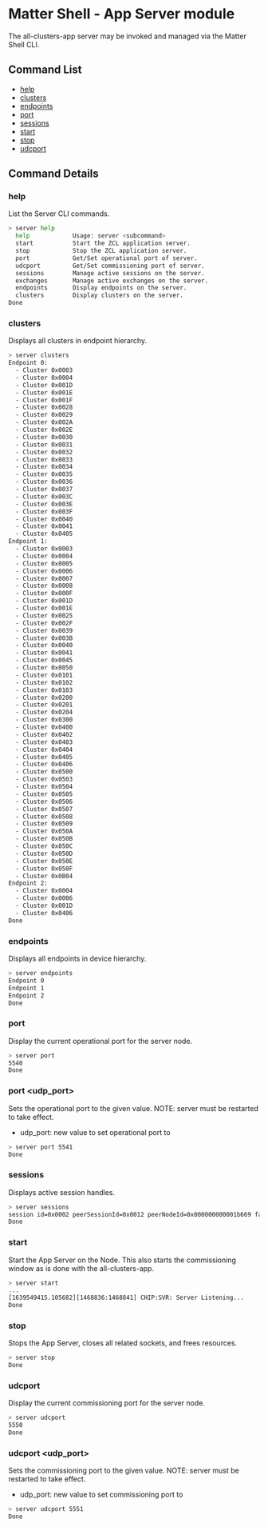 # Matter Shell - App Server module

The all-clusters-app server may be invoked and managed via the Matter Shell CLI.

## Command List

-   [help](#help)
-   [clusters](#clusters)
-   [endpoints](#endpoints)
-   [port](#port)
-   [sessions](#sessions)
-   [start](#start)
-   [stop](#stop)
-   [udcport](#udcport)

## Command Details

### help

List the Server CLI commands.

```bash
> server help
  help            Usage: server <subcommand>
  start           Start the ZCL application server.
  stop            Stop the ZCL application server.
  port            Get/Set operational port of server.
  udcport         Get/Set commissioning port of server.
  sessions        Manage active sessions on the server.
  exchanges       Manage active exchanges on the server.
  endpoints       Display endpoints on the server.
  clusters        Display clusters on the server.
Done
```

### clusters

Displays all clusters in endpoint hierarchy.

```bash
> server clusters
Endpoint 0:
  - Cluster 0x0003
  - Cluster 0x0004
  - Cluster 0x001D
  - Cluster 0x001E
  - Cluster 0x001F
  - Cluster 0x0028
  - Cluster 0x0029
  - Cluster 0x002A
  - Cluster 0x002E
  - Cluster 0x0030
  - Cluster 0x0031
  - Cluster 0x0032
  - Cluster 0x0033
  - Cluster 0x0034
  - Cluster 0x0035
  - Cluster 0x0036
  - Cluster 0x0037
  - Cluster 0x003C
  - Cluster 0x003E
  - Cluster 0x003F
  - Cluster 0x0040
  - Cluster 0x0041
  - Cluster 0x0405
Endpoint 1:
  - Cluster 0x0003
  - Cluster 0x0004
  - Cluster 0x0005
  - Cluster 0x0006
  - Cluster 0x0007
  - Cluster 0x0008
  - Cluster 0x000F
  - Cluster 0x001D
  - Cluster 0x001E
  - Cluster 0x0025
  - Cluster 0x002F
  - Cluster 0x0039
  - Cluster 0x003B
  - Cluster 0x0040
  - Cluster 0x0041
  - Cluster 0x0045
  - Cluster 0x0050
  - Cluster 0x0101
  - Cluster 0x0102
  - Cluster 0x0103
  - Cluster 0x0200
  - Cluster 0x0201
  - Cluster 0x0204
  - Cluster 0x0300
  - Cluster 0x0400
  - Cluster 0x0402
  - Cluster 0x0403
  - Cluster 0x0404
  - Cluster 0x0405
  - Cluster 0x0406
  - Cluster 0x0500
  - Cluster 0x0503
  - Cluster 0x0504
  - Cluster 0x0505
  - Cluster 0x0506
  - Cluster 0x0507
  - Cluster 0x0508
  - Cluster 0x0509
  - Cluster 0x050A
  - Cluster 0x050B
  - Cluster 0x050C
  - Cluster 0x050D
  - Cluster 0x050E
  - Cluster 0x050F
  - Cluster 0x0B04
Endpoint 2:
  - Cluster 0x0004
  - Cluster 0x0006
  - Cluster 0x001D
  - Cluster 0x0406
Done
```

### endpoints

Displays all endpoints in device hierarchy.

```bash
> server endpoints
Endpoint 0
Endpoint 1
Endpoint 2
Done
```

### port

Display the current operational port for the server node.

```bash
> server port
5540
Done
```

### port \<udp_port\>

Sets the operational port to the given value. NOTE: server must be restarted to
take effect.

-   udp_port: new value to set operational port to

```bash
> server port 5541
Done
```

### sessions

Displays active session handles.

```bash
> server sessions
session id=0x0002 peerSessionId=0x0012 peerNodeId=0x000000000001b669 fabricIdx=1
Done
```

### start

Start the App Server on the Node. This also starts the commissioning window as
is done with the all-clusters-app.

```bash
> server start
...
[1639549415.105682][1468836:1468841] CHIP:SVR: Server Listening...
Done
```

### stop

Stops the App Server, closes all related sockets, and frees resources.

```bash
> server stop
Done
```

### udcport

Display the current commissioning port for the server node.

```bash
> server udcport
5550
Done
```

### udcport \<udp_port\>

Sets the commissioning port to the given value. NOTE: server must be restarted
to take effect.

-   udp_port: new value to set commissioning port to

```bash
> server udcport 5551
Done
```
